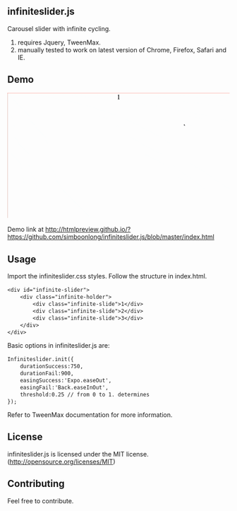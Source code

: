 ## infiniteslider.js
Carousel slider with infinite cycling.

1. requires Jquery, TweenMax.
2. manually tested to work on latest version of Chrome, Firefox, Safari and IE.


## Demo
![infiniteslider.js demo](infiniteslider.gif)

Demo link at http://htmlpreview.github.io/?https://github.com/simboonlong/infiniteslider.js/blob/master/index.html


## Usage

Import the infiniteslider.css styles. Follow the structure in index.html.
```
<div id="infinite-slider">
    <div class="infinite-holder">
        <div class="infinite-slide">1</div>
        <div class="infinite-slide">2</div>
        <div class="infinite-slide">3</div>
    </div>
</div>
```

Basic options in infiniteslider.js are:

```
Infiniteslider.init({
    durationSuccess:750,
    durationFail:900,
    easingSuccess:'Expo.easeOut',
    easingFail:'Back.easeInOut',
    threshold:0.25 // from 0 to 1. determines
});

```


Refer to TweenMax documentation for more information.


## License
infiniteslider.js is licensed under the MIT license. (http://opensource.org/licenses/MIT)


## Contributing
Feel free to contribute.